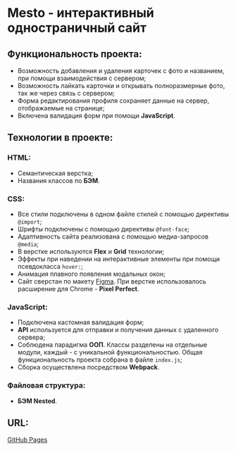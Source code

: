 # __Mesto - интерактивный одностраничный сайт__

## __Функциональность проекта:__
* Возможноcть добавления и удаления карточек с фото и названием, при помощи взаимодействия с сервером;
* Возможность лайкать карточки и открывать полноразмерные фото, так же через связь с сервером;
* Форма редактирования профиля сохраняет данные на сервер, отображаемые на странице;
* Включена валидация форм при помощи __JavaScript__.

## __Технологии в проекте:__

### HTML:
* Семантическая верстка;
* Названия классов по __БЭМ__.

### CSS:
* Все стили подключены в одном файле стилей с помощью директивы `@import`;
* Шрифты подключены с помощью директивы `@font-face`;
* Адаптивность сайта реализована с помощью медиа-запросов `@media`;
* В верстке используются __Flex__ и __Grid__ технологии;
* Эффекты при наведении на интерактивные элементы при помощи псевдокласса `hover:`;
* Анимация плавного появления модальных окон;
* Сайт сверстан по макету [Figma](https://www.figma.com/file/2cn9N9jSkmxD84oJik7xL7/JavaScript.-Sprint-4?node-id=0%3A1). При верстке использовалось расширение для Chrome - __Pixel Perfect__.

### JavaScript:
* Подключена кастомная валидация форм;
* __API__ используется для отправки и получения данных с удаленного сервера;
* Соблюдена парадигма __ООП__. Классы разделены на отдельные модули, каждый - с уникальной функциональностью. Общая функциональность проекта собрана в файле `index.js`;
* Сборка осуществлена посредством __Webpack__.

### Файловая структура:
* __БЭМ Nested__.

## __URL:__
[GitHub Pages](https://staskudinow.github.io/mesto/)
